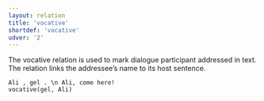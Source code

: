 ```yaml
---
layout: relation
title: 'vocative'
shortdef: 'vocative'
udver: '2'
---
```


The vocative relation is used to mark dialogue participant addressed in text.
The relation links the addressee’s name to its host sentence.

~~~ sdparse
Ali , gel . \n Ali, come here!
vocative(gel, Ali)
~~~
<!-- Interlanguage links updated Út zář 29 20:32:03 CEST 2020 -->
